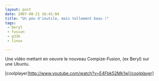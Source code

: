 ```yaml
---
layout: post
date: 2007-08-21 16:41:04
title: "Un peu d'inutile, mais tellement beau !"
tags:
 - beryl
 - fusion
 - g33k
 - linux

---
```


Une vidéo mettant en oeuvre le nouveau Compize-Fusion, (ex Beryl) sur une Ubuntu.



[coolplayer]http://www.youtube.com/watch?v=E4Fbk52Mk1w[/coolplayer] 
